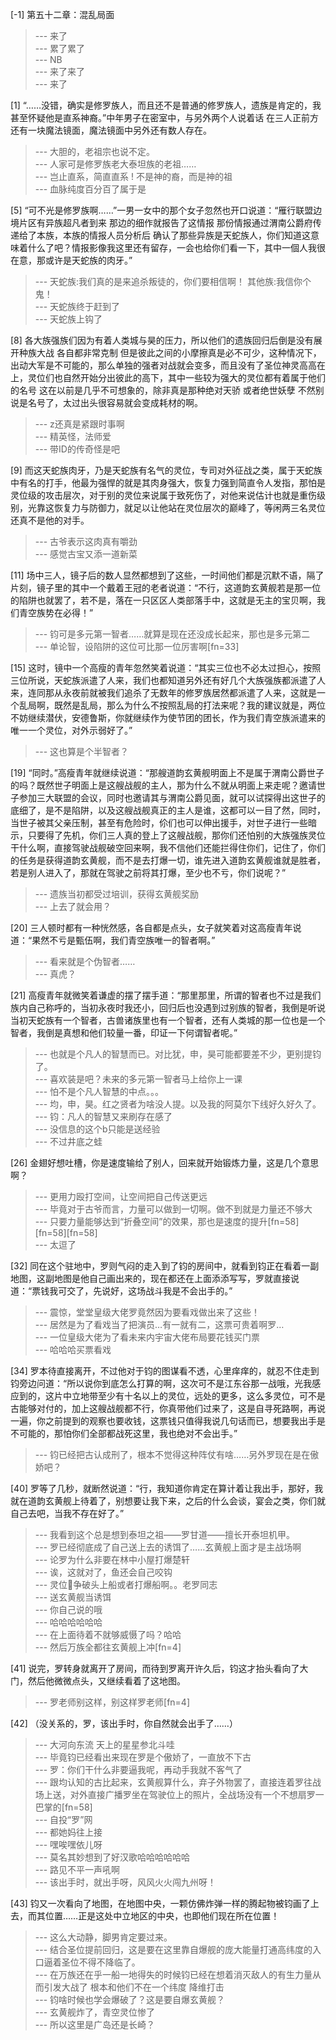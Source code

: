 
[-1] 第五十二章：混乱局面
>--- 来了<br>
>--- 累了累了<br>
>--- NB<br>
>--- 来了来了<br>
>--- 来了<br>

[1] “……没错，确实是修罗族人，而且还不是普通的修罗族人，遗族是肯定的，我甚至怀疑他是直系神裔。”中年男子在密室中，与另外两个人说着话 在三人正前方还有一块魔法镜面，魔法镜面中另外还有数人存在。
>--- 大胆的，老祖宗也说不定。<br>
>--- 人家可是修罗族老大泰坦族的老祖……<br>
>--- 岂止直系，简直直系 !
不是神的裔，而是神的祖<br>
>--- 血脉纯度百分百了属于是<br>

[5] “可不光是修罗族啊……”一男一女中的那个女子忽然也开口说道：“雁行联盟边境片区有异族超凡者到来 那边的细作就报告了这情报 那份情报通过渭南公爵府传递给了本族，本族的情报人员分析后 确认了那些异族是天蛇族人，你们知道这意味着什么了吧？情报影像我这里还有留存，一会也给你们看一下，其中一個人我很在意，那或许是天蛇族的肉牙。”
>--- 天蛇族:我们真的是来追杀叛徒的，你们要相信啊！
其他族:我信你个鬼！<br>
>--- 天蛇族终于赶到了<br>
>--- 天蛇族上钩了<br>

[8] 各大族强族们因为有着人类城与昊的压力，所以他们的遗族回归后倒是没有展开种族大战 各自都非常克制 但是彼此之间的小摩擦真是必不可少，这种情况下，出动大军是不可能的，那么单独的强者对战就会变多，而且没有了圣位神灵高高在上，灵位们也自然开始分出彼此的高下，其中一些较为强大的灵位都有着属于他们的名号 这在以前是几乎不可想象的，除非真是那种绝对天骄 或者绝世妖孽 不然别说是名号了，太过出头很容易就会变成耗材的啊。
>--- z还真是紧跟时事啊<br>
>--- 精英怪，法师爱<br>
>--- 带ID的传奇怪是吧<br>

[9] 而这天蛇族肉牙，乃是天蛇族有名气的灵位，专司对外征战之类，属于天蛇族中有名的打手，他最为强悍的就是其肉身强大，恢复力强到简直令人发指，那怕是灵位级的攻击层次，对于别的灵位来说属于致死伤了，对他来说估计也就是重伤级别，光靠这恢复力与防御力，就足以让他站在灵位层次的巅峰了，等闲两三名灵位还真不是他的对手。
>--- 古爷表示这肉真有嚼劲<br>
>--- 感觉古宝又添一道新菜<br>

[11] 场中三人，镜子后的数人显然都想到了这些，一时间他们都是沉默不语，隔了片刻，镜子里的其中一个戴着王冠的老者说道：“不行，这道韵玄黄舰若是那一位的陷阱也就罢了，若不是，落在一只区区人类部落手中，这就是无主的宝贝啊，我们青空族势在必得！”
>--- 钧可是多元第一智者……就算是现在还没成长起来，那也是多元第二<br>
>--- 单论智，设陷阱的这位可比那一位厉害啊[fn=33]<br>

[15] 这时，镜中一个高瘦的青年忽然笑着说道：“其实三位也不必太过担心，按照三位所说，天蛇族派遣了人来，我们也都知道另外还有好几个大族强族都派遣了人来，连同那从永夜前就被我们追杀了无数年的修罗族居然都派遣了人来，这就是一个乱局啊，既然是乱局，那么为什么不按照乱局的打法来呢？我的建议就是，两位不妨继续潜伏，安德鲁斯，你就继续作为使节团的团长，作为我们青空族派遣来的唯一一个灵位，对外示弱好了。”
>--- 这也算是个半智者？<br>

[19] “同时。”高瘦青年就继续说道：“那艘道韵玄黄舰明面上不是属于渭南公爵世子的吗？既然世子明面上是这艘战舰的主人，那为什么不就从明面上来走呢？邀请世子参加三大联盟的会议，同时也邀请其与渭南公爵见面，就可以试探得出这世子的底细了，是不是陷阱，以及这艘战舰真正的主人是谁，这都可以一目了然，同时，当世子被其父亲压制，甚至有危险时，伱们也可以伸出援手，对世子进行一些暗示，只要得了先机，你们三人真的登上了这艘战舰，那你们还怕别的大族强族灵位干什么啊，直接驾驶战舰破空回来啊，我不信他们还能拦得住你们，记住了，你们的任务是获得道韵玄黄舰，而不是去打爆一切，谁先进入道韵玄黄舰谁就是胜者，若是别人进入了，那就在驾驶之前将其打爆，至少也不亏，你们说呢？”
>--- 遗族当初都受过培训，获得玄黄舰奖励<br>
>--- 上去了就会用？<br>

[20] 三人顿时都有一种恍然感，各自都是点头，女子就笑着对这高瘦青年说道：“果然不亏是甄伍啊，我们青空族唯一的智者啊。”
>--- 看来就是个伪智者……<br>
>--- 真虎？<br>

[21] 高瘦青年就微笑着谦虚的摆了摆手道：“那里那里，所谓的智者也不过是我们族内自己称呼的，当初永夜时我还小，回归后也没遇到过别族的智者，我倒是听说当初天蛇族有一个智者，古兽诸族里也有一个智者，还有人类城的那一位也是一个智者，我倒是真想和他们较量一番，印证一下何谓智者呢。”
>--- 也就是个凡人的智慧而已。对比犹，申，昊可能都要差不少，更别提钧了。<br>
>--- 喜欢装是吧？未来的多元第一智者马上给你上一课<br>
>--- 怕不是个凡人智慧的中点。。。<br>
>--- 均，申，昊。红之贤者为啥没人提。以及我的阿莫尔下线好久好久了。<br>
>--- 钧：凡人的智慧又来刷存在感了<br>
>--- 没信息的这个b只能是送经验<br>
>--- 不过井底之蛙<br>

[26] 金翅好想吐槽，你是速度输给了别人，回来就开始锻炼力量，这是几个意思啊？
>--- 更用力殴打空间，让空间把自己传送更远<br>
>--- 毕竟对于古爷而言，力量可以做到一切啊。做不到就是力量还不够大<br>
>--- 只要力量能够达到“折叠空间”的效果，那也是速度的提升[fn=58][fn=58][fn=58]<br>
>--- 太逗了<br>

[32] 同在这个驻地中，罗则气闷的走入到了钧的房间中，就看到钧正在看着一副地图，这副地图是他自己画出来的，现在都还在上面添添写写，罗就直接说道：“票钱我可交了，先说好，这场战斗我是不会出手的。”
>--- 震惊，堂堂皇级大佬罗竟然因为要看戏做出来了这些！<br>
>--- 居然是为了看戏当了把演员…有一就有二，这票可贵着啊罗…<br>
>--- 一位皇级大佬为了看未来内宇宙大佬布局要花钱买门票<br>
>--- 哈哈哈买票看戏<br>

[34] 罗本待直接离开，不过他对于钧的图谋看不透，心里痒痒的，就忍不住走到钧旁边问道：“所以说你到底怎么打算的啊，这次可不是江东谷那一战哦，光我感应到的，这片中立地带至少有十名以上的灵位，远处的更多，这么多灵位，可不是古能够对付的，加上这艘战舰都不行，你真带他们过来了，这是自寻死路啊，再说一遍，你之前提到的观察也要收钱，这票钱只值得我说几句话而已，想要我出手是不可能的，那怕你们全部都战死这里，我也绝对不会出手。”
>--- 钧已经把古认成刑了，根本不觉得这种阵仗有啥……另外罗现在是在傲娇吧？<br>

[40] 罗等了几秒，就断然说道：“行，我知道你肯定在算计着让我出手，那好，我就在道韵玄黄舰上待着了，别想要让我下来，之后的什么会谈，宴会之类，你们就自己去吧，当我不存在好了。”
>--- 我看到这个总是想到泰坦之祖——罗甘道——擅长开泰坦机甲。<br>
>--- 罗已经彻底成了自己送上去的诱饵了……玄黄舰上面才是主战场啊<br>
>--- 论罗为什么非要在林中小屋打爆楚轩<br>
>--- 诶，这就对了，鱼还会自己咬钩<br>
>--- 灵位🚪争破头上船或者打爆船啊。。老罗同志<br>
>--- 送玄黄舰当诱饵<br>
>--- 你自己说的哦<br>
>--- 哈哈哈哈哈哈<br>
>--- 在上面待着不就够威慑了吗？哈哈<br>
>--- 然后万族全都往玄黄舰上冲[fn=4]<br>

[41] 说完，罗转身就离开了房间，而待到罗离开许久后，钧这才抬头看向了大门，然后他微微点头，又继续看着了这地图。
>--- 罗老师别这样，别这样罗老师[fn=4]<br>

[42] （没关系的，罗，该出手时，你自然就会出手了……）
>--- 大河向东流 天上的星星参北斗哇<br>
>--- 毕竟钧已经看出来现在罗是个傲娇了，一直放不下古<br>
>--- 罗：你们干什么非要逼我呢，再动手我就不客气了<br>
>--- 跟均认知的古比起来，玄黄舰算什么，弃子外物罢了，直接连着罗往战场上送，对外直接广播罗坐在驾驶位上的照片，全战场没有一个不想扇罗一巴掌的[fn=58]<br>
>--- 自投“罗”网<br>
>--- 都她妈往上接<br>
>--- 嘿唉嘿依儿呀<br>
>--- 莫名其妙想到了好汉歌哈哈哈哈哈哈<br>
>--- 路见不平一声吼啊<br>
>--- 该出手时，就出手呀，风风火火闯九州呀！<br>

[43] 钧又一次看向了地图，在地图中央，一颗仿佛炸弹一样的腾起物被钧画了上去，而其位置……正是这处中立地区的中央，也即他们现在所在位置！
>--- 这么大动静，脚男肯定要过来。<br>
>--- 结合圣位提前回归，这是要在这里靠自爆舰的庞大能量打通高纬度的入口逼着圣位不得不降临了。<br>
>--- 在万族还在乎一船一地得失的时候钧已经在想着消灭敌人的有生力量从而引发大战了 根本和他们不在一个纬度 降维打击<br>
>--- 钧啥时候也学会爆破了？这是要自爆玄黄舰？<br>
>--- 玄黄舰炸了，青空灵位惨了<br>
>--- 所以这里是广岛还是长崎？<br>
